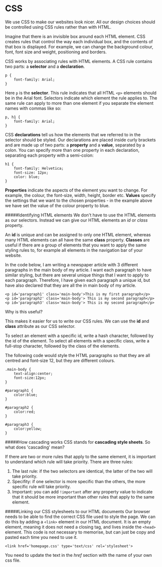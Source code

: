 CSS
===

We use CSS to make our websites look nicer. All our design choices should be controlled using CSS rules rather than with HTML. 

Imagine that there is an invisible box around each HTML element. CSS creates rules that control the way each individual box, and the contents of that box is displayed. For example, we can change the background colour, font, font size and weight, positioning and borders. 

CSS works by associating rules with HTML elements. A CSS rule contains two parts: a **selector** and a **declaration**.

```
p {
	font-family: Arial;
}
```

Here ```p``` is the **selector**. This rule indicates that all HTML ```<p>``` elements should be in the Arial font. Selectors indicate which element the rule applies to. The same rule can apply to more than one element if you separate the element names with commas like so: 

```
p, h1 {
	font-family: Arial;
}
```

CSS **declarations** tell us how the elements that we referred to in the selector should be styled. Our  declarations are placed inside curly brackets and are made up of two parts: a **property** and a **value**, separated by a colon. You can specify more than one property in each declaration, separating each property with a semi-colon:

```
h1 {
	font-family: Helvetica;
	font-size: 12px;
	color: blue;
}
```

**Properties** indicate the aspects of the element you want to change. For example, the colour, the font-size, width, height, border etc. **Values** specify the settings that we want to the chosen properties - in the example above we have set the value of the colour property to blue.

#####Identifying HTML elements
We don't have to use the HTML elements as our selectors. Instead we can give our HTML elements an *id* or *class* property.

An **id** is unique and can be assigned to only one HTML element, whereas many HTML elements can all have the same **class** property. **Classes** are useful if there are a group of elements that you want to apply the same styling rules to, for example all elements in the navigation bar of your website.

In the code below, I am writing a newspaper article with 3 different paragraphs in the main body of my article. I want each paragraph to have similar styling, but there are several unique things that I want to apply to each paragraph. Therefore, I have given each paragraph a unique id, but have also declared that they are all the in main body of my article. 

```
<p id='paragraph1' class='main-body'>This is my first paragraph</p>
<p id='paragraph2' class='main-body'> This is my second paragraph</p>
<p id='paragraph3' class='main-body'> This is my second paragraph</p>
```
Why is this useful? 

This makes it easier for us to write our CSS rules. We can use the **id** and **class** attribute as our CSS selector. 

To select an element with a specific id, write a hash character, followed by the id of the element. To select all elements with a specific class, write a full-stop character, followed by the class of the elements. 

The following code would style the HTML paragraphs so that they are all centred and font-size 12, but they are different colours. 

```
.main-body {
	text-align:center;
	font-size:12px;
}

#paragraph1 {
	color:blue;
}

#paragraph2 {
	color:red;
}

#paragraph3 {
	color:yellow;
}
```


#####How cascading works
CSS stands for **cascading style sheets**. So what does 'cascading' mean? 

If there are two or more rules that apply to the same element, it is important to understand which rule will take priority. There are three rules:

1. The last rule: if the two selectors are identical, the latter of the two will take priority.
2. Specifity: if one selector is more specific than the others, the more specific rule will take priority. 
3. Important: you can add ```!important``` after any property value to indicate that it should be more important than other rules that apply to the same element. 

#####Linking our CSS stylesheets to our HTML documents
Our browser needs to be able to find the correct CSS file used to style the page. We can do this by adding a ```<link>``` element in our HTML document. It is an empty element, meaning it does not need a closing tag, and lives inside the ```<head>``` element. This code is not necessary to memorise, but can just be copy and pasted each time you need to use it.

```
<link href='homepage.css' type='text/css' rel='stylesheet'>
```

You need to update the text in the *href* section with the name of your own css file. 